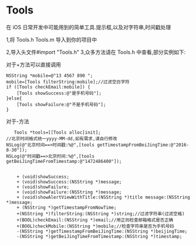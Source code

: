 # Tools
在 iOS 日常开发中可能用到的简单工具.提示框,以及对字符串,时间戳处理

1,将 Tools.h Tools.m 导入到你的项目中

2,导入头文件#import "Tools.h"
3,众多方法请在 Tools.h 中查看,部分实例如下:

对于+方法可以直接调用

    NSString *mobile=@"13 4567 890 ";
    mobile=[Tools filterString:mobile];//过滤空白字符
    if ([Tools checkEmail:mobile]) {
        [Tools showSuccess:@"是手机号码"];
    }else{
        [Tools showFailure:@"不是手机号码"];
    }
    
对于-方法

       Tools *tools=[[Tools alloc]init];
    //北京时间格式统一yyyy-MM-dd,如有需求,请自行修改
    NSLog(@"北京时间==>时间戳:%@",[tools getTimestampFromBeiJingTime:@"2016-8-30"]);
    NSLog(@"时间戳==>北京时间:%@",[tools getBeiJingTimeFromTimestamp:@"1472486400"]);


		+ (void)showSuccess;
		+ (void)showSuccess:(NSString *)message;
		+ (void)showFailure;
		+ (void)showFailure:(NSString *)message;
		+ (void)showAlertViewWithTitle:(NSString *)title message:(NSString *)message;
		+ (NSString *)getTimestampFromNowTime;
		+(NSString *)filterString:(NSString *)string;//过滤字符串(过滤空格)
		+(BOOL)checkEmail:(NSString *)email;//用正则检查邮箱格式是否正确
		+(BOOL)checkMobile:(NSString *)mobile;//检查字符串是否为手机号码
		-(NSString *)getTimestampFromBeiJingTime:(NSString *)beijingTime;
		-(NSString *)getBeiJingTimeFromTimestamp:(NSString *)timestamp;
